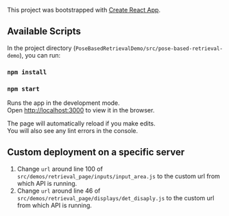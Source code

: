 This project was bootstrapped with [Create React App](https://github.com/facebook/create-react-app).

## Available Scripts

In the project directory (`PoseBasedRetrievalDemo/src/pose-based-retrieval-demo`), you can run:

### `npm install`
### `npm start`

Runs the app in the development mode.<br />
Open [http://localhost:3000](http://localhost:3000) to view it in the browser. 

The page will automatically reload if you make edits.<br />
You will also see any lint errors in the console.

## Custom deployment on a specific server
1. Change `url` around line 100 of `src/demos/retrieval_page/inputs/input_area.js` to the custom url from which API is running. <br />
2. Change `url` around line 46 of `src/demos/retrieval_page/displays/det_disaply.js` to the custom url from which API is running. <br />